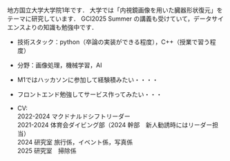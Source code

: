 地方国立大学大学院1年です．
大学では「内視鏡画像を用いた臓器形状復元」をテーマに研究しています．
GCI2025 Summer の講義も受けていて，データサイエンスよりの知識も勉強中です．

- 技術スタック：python（卒論の実装ができる程度），C++（授業で習う程度）
- 分野：画像処理，機械学習，AI

- M1ではハッカソンに参加して経験積みたい・・・・
- フロントエンド勉強してサービス作ってみたい・・・
- CV:  
2022-2024 マクドナルドシフトリーダー  
2021-2024 体育会ダイビング部（2024 幹部　新人勧誘時にはリーダー担当）  
2024 研究室 旅行係，イベント係，写真係  
2025 研究室　掃除係  

